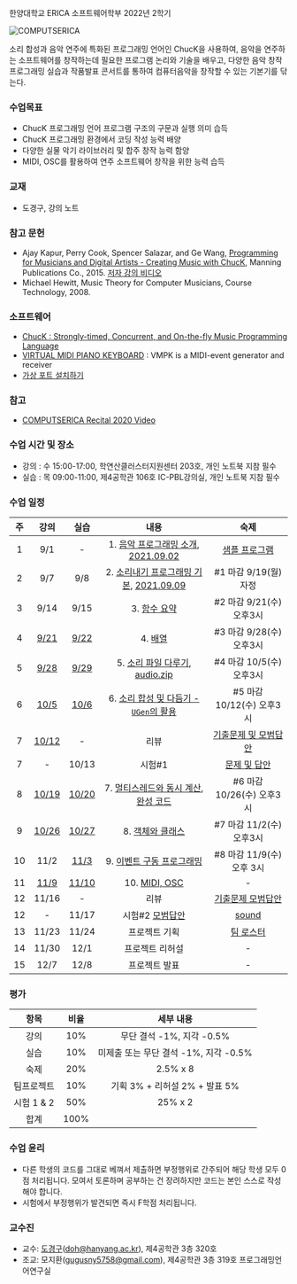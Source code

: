 한양대학교 ERICA 소프트웨어학부 2022년 2학기

![COMPUTSERICA](https://i.imgur.com/3A8uLLH.png)

소리 합성과 음악 연주에 특화된 프로그래밍 언어인 ChucK을 사용하여, 음악을 연주하는 소프트웨어를 창작하는데 필요한 프로그램 논리와 기술을 배우고, 다양한 음악 창작 프로그래밍 실습과 작품발표 콘서트를 통하여 컴퓨터음악을 창작할 수 있는 기본기를 닦는다.

### 수업목표

-	ChucK 프로그래밍 언어 프로그램 구조의 구문과 실행 의미 습득
-	ChucK 프로그래밍 환경에서 코딩 작성 능력 배양
-	다양한 실물 악기 라이브러리 및 합주 창작 능력 함양
-	MIDI, OSC를 활용하여 연주 소프트웨어 창작을 위한 능력 습득

### 교재

- 도경구, 강의 노트

### 참고 문헌
-	Ajay Kapur, Perry Cook, Spencer Salazar, and Ge Wang, [Programming for Musicians and Digital Artists - Creating Music with ChucK](https://www.manning.com/books/programming-for-musicians-and-digital-artists), Manning Publications Co., 2015. [저자 강의 비디오](https://www.kadenze.com/courses/introduction-to-programming-for-musicians-and-digital-artists/info)
-	Michael Hewitt, Music Theory for Computer Musicians, Course Technology, 2008.

### 소프트웨어

- [ChucK : Strongly-timed, Concurrent, and On-the-fly Music Programming Language](https://chuck.cs.princeton.edu/)
- [VIRTUAL MIDI PIANO KEYBOARD](http://vmpk.sourceforge.net/) : VMPK is a MIDI-event generator and receiver
- [가상 포트 설치하기](https://hushed-slouch-a9e.notion.site/CSE2020-bfe154f28ebf484b85b728881645e98e)

### 참고

- [COMPUTSERICA Recital 2020 Video](https://youtu.be/Z_QCXaJ7Z0E)

### 수업 시간 및 장소

-	강의 : 수 15:00-17:00, 학연산클러스터지원센터 203호, 개인 노트북 지참 필수
-	실습 : 목 09:00-11:00, 제4공학관 106호 IC-PBL강의실, 개인 노트북 지참 필수


### 수업 일정

| 주 | 강의 | 실습 | 내용 | 숙제 |
|:--:|:--:|:--:|:--:|:--:|
| 1  | 9/1 | - | 1. [음악 프로그래밍 소개](notes/notes01.md), [2021.09.02](https://youtu.be/N5kVgNkZjoU) | [샘플 프로그램](code/sample.zip) |
| 2  | 9/7 | 9/8 | 2. [소리내기 프로그래밍 기본](notes/notes02.md), [2021.09.09](https://youtu.be/yqndPm9CIg4) | #1 마감 9/19(월) 자정 |
| 3  | 9/14 | 9/15 | 3. [함수 요약](notes/notes03.md) | #2 마감 9/21(수) 오후3시 |
| 4  | [9/21](https://youtu.be/o330sPWhLOA) | [9/22](https://youtu.be/HPKKIAmTlCs) | 4. [배열](notes/notes04.md) | #3 마감 9/28(수) 오후3시 |
| 5  | [9/28](https://youtu.be/VcJLnrlCzg4) | [9/29](https://youtu.be/thtWJbKJblg) | 5. [소리 파일 다루기](notes/notes05.md), [audio.zip](code/audio.zip) | #4 마감 10/5(수) 오후3시 |
| 6  | [10/5](https://youtu.be/5yFuBfmh-_E) | [10/6](https://youtu.be/4P4AvuCmldA) | 6. [소리 합성 및 다듬기 - `UGen`의 활용](notes/notes06.md) | #5 마감 10/12(수) 오후3시 |
| 7  | [10/12](https://youtu.be/3OW8s-AFYnQ) | - | 리뷰 | [기출문제 및  모범답안](notes/CSE2020-2021exam1sol.pdf) |
| 7  | - | 10/13 | 시험#1 | [문제 및 답안](notes/CSE2020-2022exam1sol.pdf) |
| 8  | [10/19](https://youtu.be/wpN016mUNHo) | [10/20](https://youtu.be/IjtnlVbTdkA) | 7. [멀티스레드와 동시 계산](notes/notes07.md), [완성 코드](notes/notes07sol.md) | #6 마감 10/26(수) 오후3시 |
| 9  | [10/26](https://youtu.be/7PvV8F7fd6w) | [10/27](https://youtu.be/0JBxkdCd7UE) | 8. [객체와 클래스](notes/notes08.md) | #7 마감 11/2(수) 오후3시 |
| 10 | 11/2 | [11/3](https://youtu.be/Oj434EyrpGw) | 9. [이벤트 구동 프로그래밍](notes/notes09.md) | #8 마감 11/9(수) 오후 3시 |
| 11 | [11/9](https://youtu.be/BvLIficJx3s) | [11/10](https://youtu.be/taahHGTQFQw) | 10. [MIDI, OSC](notes/notes10.md) | - |
| 12 | 11/16 | - | 리뷰 | [기출문제 모범답안](notes/CSE2020-2021exam2sol.pdf) |
| 12 | - | 11/17 | 시험#2 [모범답안](notes/CSE2020-2022exam2sol.pdf)| [sound](https://youtu.be/GgSM1I_biG0) |
| 13 | 11/23 | 11/24 | 프로젝트 기획 | [팀 로스터](https://docs.google.com/spreadsheets/d/111d-WnHwHK4jlknSmMsvotcylgh69n1we-6NvQDDcZs/edit?usp=sharing) |
| 14 | 11/30 | 12/1 | 프로젝트 리허설 | - |
| 15 | 12/7 | 12/8 | 프로젝트 발표 | - |

### 평가

| 항목 | 비율 | 세부 내용 |
|:---:|:---:|:---:|
| 강의 | 10% | 무단 결석 -1%, 지각 -0.5% |
| 실습 | 10% | 미제출 또는 무단 결석 -1%, 지각 -0.5% |
| 숙제 | 20% | 2.5% x 8 |
| 팀프로젝트 | 10% | 기획 3% + 리허설 2% + 발표 5% |
| 시험 1 & 2 | 50% | 25% x 2 |
| 합계 | 100% |  |

### 수업 윤리

- 다른 학생의 코드를 그대로 베껴서 제출하면 부정행위로 간주되어 해당 학생 모두 0점 처리됩니다. 모여서 토론하며 공부하는 건 장려하지만 코드는 본인 스스로 작성해야 합니다.
- 시험에서 부정행위가 발견되면 즉시 F학점 처리됩니다.

### 교수진

- 교수: [도경구](http://doggzone.github.io/home)(doh@hanyang.ac.kr), 제4공학관 3층 320호
- 조교: 모지환(gugusny5758@gmail.com), 제4공학관 3층 319호 프로그래밍언어연구실
